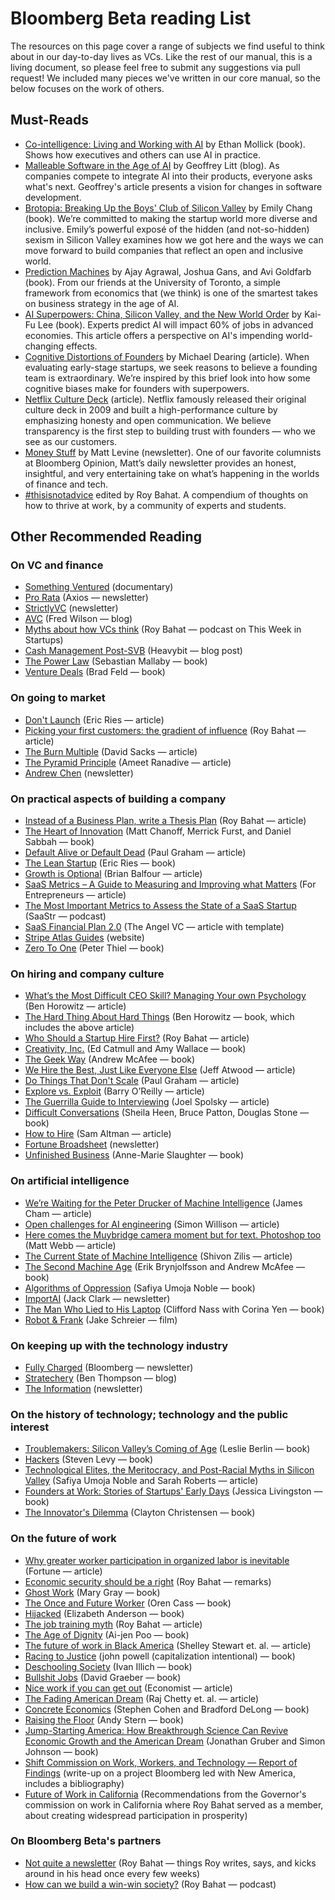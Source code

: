 # Bloomberg Beta reading List

The resources on this page cover a range of subjects we find useful to think about in our day-to-day lives as VCs. Like the rest of our manual, this is a living document, so please feel free to submit any suggestions via pull request! We included many pieces we've written in our core manual, so the below focuses on the work of others.

## Must-Reads

* [Co-intelligence: Living and Working with AI](https://bookshop.org/p/books/co-intelligence-living-and-working-with-ai-ethan-mollick/20812081?ean=9780593716717) by Ethan Mollick (book). Shows how executives and others can use AI in practice.
* [Malleable Software in the Age of AI](https://www.geoffreylitt.com/2023/03/25/llm-end-user-programming.html)  by Geoffrey Litt (blog). As companies compete to integrate AI into their products, everyone asks what's next. Geoffrey's article presents a vision for changes in software development.
* [Brotopia: Breaking Up the Boys' Club of Silicon Valley](https://bookshop.org/p/books/brotopia-breaking-up-the-boys-club-of-silicon-valley-emily-chang/12083505?ean=9780525540175) by Emily Chang (book). We’re committed to making the startup world more diverse and inclusive. Emily’s powerful exposé of the hidden (and not-so-hidden) sexism in Silicon Valley examines how we got here and the ways we can move forward to build companies that reflect an open and inclusive world.
* [Prediction Machines](https://bookshop.org/p/books/prediction-machines-updated-and-expanded-the-simple-economics-of-artificial-intelligence-ajay-agrawal/18058215?ean=9781647824679) by Ajay Agrawal, Joshua Gans, and Avi Goldfarb (book). From our friends at the University of Toronto, a simple framework from economics that (we think) is one of the smartest takes on business strategy in the age of AI.
* [AI Superpowers: China, Silicon Valley, and the New World Order](https://bookshop.org/p/books/ai-superpowers-china-silicon-valley-and-the-new-world-order-kai-fu-lee/6960836) by Kai-Fu Lee (book). Experts predict AI will impact 60% of jobs in advanced economies. This article offers a perspective on AI's impending world-changing effects.
* [Cognitive Distortions of Founders](https://medium.com/@mcgd/the-cognitive-distortions-of-founders-8e96c1edf60b) by Michael Dearing (article). When evaluating early-stage startups, we seek reasons to believe a founding team is extraordinary. We’re inspired by this brief look into how some cognitive biases make for founders with superpowers.
* [Netflix Culture Deck](https://hbr.org/2014/01/how-netflix-reinvented-hr) (article). Netflix famously released their original culture deck in 2009 and built a high-performance culture by emphasizing honesty and open communication. We believe transparency is the first step to building trust with founders — who we see as our customers.
* [Money Stuff](https://www.bloomberg.com/view/topics/money-stuff) by Matt Levine (newsletter). One of our favorite columnists at Bloomberg Opinion, Matt’s daily newsletter provides an honest, insightful, and very entertaining take on what’s happening in the worlds of finance and tech.
* [#thisisnotadvice](https://www.thisisnotadvice.work) edited by Roy Bahat. A compendium of thoughts on how to thrive at work, by a community of experts and students.

## Other Recommended Reading

### On VC and finance
* [Something Ventured](http://www.somethingventuredthemovie.com/) (documentary)
* [Pro Rata](https://www.axios.com/newsletters/axios-pro-rata) (Axios — newsletter)
* [StrictlyVC](https://www.strictlyvc.com/) (newsletter)
* [AVC](https://avc.com/) (Fred Wilson — blog)
* [Myths about how VCs think](https://www.youtube.com/watch?v=VfaUG6OPLk0) (Roy Bahat — podcast on This Week in Startups)
* [Cash Management Post-SVB](https://www.heavybit.com/press/key-banking-cash-management-steps-march-2023) (Heavybit — blog post)
* [The Power Law](https://bookshop.org/p/books/the-power-law-venture-capital-and-the-making-of-the-new-future-sebastian-mallaby/16963670?ean=9780525559993) (Sebastian Mallaby — book)
* [Venture Deals](https://bookshop.org/p/books/venture-deals-be-smarter-than-your-lawyer-and-venture-capitalist-brad-feld/7390385?ean=9781119594826) (Brad Feld — book)


### On going to market
* [Don't Launch](http://www.startuplessonslearned.com/2009/03/dont-launch.html) (Eric Ries — article)
* [Picking your first customers: the gradient of influence](https://also.roybahat.com/picking-your-first-customers-the-gradient-of-influence-47858b90adfd) (Roy Bahat — article)
* [The Burn Multiple](https://sacks.substack.com/p/the-burn-multiple-51a7e43cb200) (David Sacks — article) 
* [The Pyramid Principle](https://medium.com/lessons-from-mckinsey/the-pyramid-principle-f0885dd3c5c7) (Ameet Ranadive  — article)
* [Andrew Chen](http://andrewchen.co/) (newsletter)

### On practical aspects of building a company
* [Instead of a Business Plan, write a Thesis Plan](https://also.roybahat.com/instead-of-a-business-plan-write-a-thesis-plan-6de9de59daaf) (Roy Bahat — article)
* [The Heart of Innovation](https://bookshop.org/p/books/the-heart-of-innovation-a-field-guide-for-navigating-to-authentic-demand-matt-chanoff/19734789?ean=9781523005703&next=t) (Matt Chanoff, Merrick Furst, and Daniel Sabbah — book)
* [Default Alive or Default Dead](http://www.paulgraham.com/aord.html) (Paul Graham — article)
* [The Lean Startup](https://bookshop.org/p/books/the-lean-startup-how-today-s-entrepreneurs-use-continuous-innovation-to-create-radically-successful-businesses-eric-ries/9422262?ean=9780307887894) (Eric Ries — book)
* [Growth is Optional](https://brianbalfour.com/essays/growth-is-optional) (Brian Balfour — article)
* [SaaS Metrics – A Guide to Measuring and Improving what Matters](https://www.forentrepreneurs.com/saas-metrics-2/) (For Entrepreneurs — article)
* [The Most Important Metrics to Assess the State of a SaaS Startup](https://www.saastr.com/saastr-podcast-113-dan-adika-founder-ceo-walkme-shares-the-most-important-metrics-to-assess-the-state-of-a-saas-startup/) (SaaStr — podcast)
* [SaaS Financial Plan 2.0](https://christophjanz.blogspot.com/2016/03/saas-financial-plan-20.html) (The Angel VC — article with template)
* [Stripe Atlas Guides](https://stripe.com/atlas/guides) (website)
* [Zero To One](https://bookshop.org/p/books/zero-to-one-notes-on-startups-or-how-to-build-the-future-peter-thiel/9402001?ean=9780804139298) (Peter Thiel — book)

### On hiring and company culture
* [What’s the Most Difficult CEO Skill? Managing Your own Psychology](https://a16z.com/2011/03/31/whats-the-most-difficult-ceo-skill-managing-your-own-psychology/) (Ben Horowitz — article)
* [The Hard Thing About Hard Things](https://bookshop.org/p/books/the-hard-thing-about-hard-things-building-a-business-when-there-are-no-easy-answers-ben-horowitz/6432758?ean=9780062273208) (Ben Horowitz — book, which includes the above article)
* [Who Should a Startup Hire First?](https://medium.com/newco/who-should-a-startup-hire-first-c12b279814aa) (Roy Bahat — article)
* [Creativity, Inc.](https://bookshop.org/p/books/creativity-inc-the-expanded-edition-overcoming-the-unseen-forces-that-stand-in-the-way-of-true-inspiration-amy-wallace/19439198) (Ed Catmull and Amy Wallace — book)
* [The Geek Way](https://bookshop.org/p/books/the-geek-way-the-radical-mindset-transforming-the-future-of-business-andrew-mcafee/17736562?ean=9780316436700) (Andrew McAfee — book)
* [We Hire the Best, Just Like Everyone Else](https://blog.codinghorror.com/we-hire-the-best-just-like-everyone-else/) (Jeff Atwood — article)
* [Do Things That Don't Scale](http://paulgraham.com/ds.html) (Paul Graham — article)
* [Explore vs. Exploit](https://barryoreilly.com/2015/12/14/lean-pmo-explore-vs-exploit/) (Barry O’Reilly — article)
* [The Guerrilla Guide to Interviewing](https://www.joelonsoftware.com/2006/10/25/the-guerrilla-guide-to-interviewing-version-30/) (Joel Spolsky — article)
* [Difficult Conversations](https://bookshop.org/p/books/difficult-conversations-how-to-discuss-what-matters-most-douglas-stone/11726324?ean=9780143137597) (Sheila Heen, Bruce Patton, Douglas Stone — book)
* [How to Hire](http://blog.samaltman.com/how-to-hire) (Sam Altman — article)
* [Fortune Broadsheet](http://fortune.com/newsletter/broadsheet/) (newsletter)
* [Unfinished Business](https://bookshop.org/p/books/unfinished-business-women-men-work-family-anne-marie-slaughter/11739552?ean=9780812984972) (Anne-Marie Slaughter — book)

### On artificial intelligence
* [We’re Waiting for the Peter Drucker of Machine Intelligence](https://medium.com/@jamescham/were-waiting-for-the-peter-drucker-of-machine-intelligence-9b674191b420) (James Cham — article)
* [Open challenges for AI engineering](https://simonwillison.net/2024/Jun/27/ai-worlds-fair/) (Simon Willison — article)
* [Here comes the Muybridge camera moment but for text. Photoshop too](https://interconnected.org/home/2024/05/31/camera) (Matt Webb — article)
* [The Current State of Machine Intelligence](https://medium.com/@shivon/the-current-state-of-machine-intelligence-f76c20db2fe1) (Shivon Zilis — article)
* [The Second Machine Age](https://bookshop.org/p/books/the-second-machine-age-work-progress-and-prosperity-in-a-time-of-brilliant-technologies-erik-brynjolfsson/8451722?ean=9780393350647) (Erik Brynjolfsson and Andrew McAfee — book)
* [Algorithms of Oppression](https://bookshop.org/p/books/algorithms-of-oppression-how-search-engines-reinforce-racism-safiya-umoja-noble/966821?ean=9781479837243) (Safiya Umoja Noble — book)
* [ImportAI](https://jack-clark.net/) (Jack Clark — newsletter)
* [The Man Who Lied to His Laptop](https://bookshop.org/p/books/the-man-who-lied-to-his-laptop-what-we-can-learn-about-ourselves-from-our-machines-clifford-nass/16644013?ean=9781617230042) (Clifford Nass with Corina Yen — book)
* [Robot & Frank](https://www.imdb.com/title/tt1990314/) (Jake Schreier — film)

### On keeping up with the technology industry
* [Fully Charged](https://www.bloomberg.com/technology) (Bloomberg — newsletter)
* [Stratechery](https://stratechery.com/) (Ben Thompson — blog)
* [The Information](https://www.theinformation.com/newsletter) (newsletter)

### On the history of technology; technology and the public interest
* [Troublemakers: Silicon Valley’s Coming of Age](https://bookshop.org/p/books/troublemakers-silicon-valley-s-coming-of-age-leslie-berlin/7060904?ean=9781451651515) (Leslie Berlin — book)
* [Hackers](https://bookshop.org/p/books/hackers-steven-levy/7862626?ean=9781449388393) (Steven Levy — book)
* [Technological Elites, the Meritocracy, and Post-Racial Myths in Silicon Valley](https://escholarship.org/uc/item/7z3629nh) (Safiya Umoja Noble and Sarah Roberts — article)
* [Founders at Work: Stories of Startups' Early Days](https://bookshop.org/p/books/founders-at-work-stories-of-startups-early-days-jessica-livingston/7456731?ean=9781430210788) (Jessica Livingston — book)
* [The Innovator's Dilemma](https://bookshop.org/p/books/the-innovator-s-dilemma-when-new-technologies-cause-great-firms-to-fail-clayton-m-christensen/15277786?ean=9781633691780) (Clayton Christensen — book)

### On the future of work
* [Why greater worker participation in organized labor is inevitable](https://fortune.com/2021/12/02/unions-greater-worker-participation-organized-labor-inevitable-seiu-tech-industry/) (Fortune — article)
* [Economic security should be a right](https://also.roybahat.com/economic-security-should-be-a-right-d0789e89d1c4) (Roy Bahat — remarks)
* [Ghost Work](https://bookshop.org/p/books/ghost-work-how-to-stop-silicon-valley-from-building-a-new-global-underclass-mary-l-gray/16009336?ean=9781328566249) (Mary Gray — book)
* [The Once and Future Worker](https://bookshop.org/p/books/the-once-and-future-worker-a-vision-for-the-renewal-of-work-in-america-oren-cass/10798311?ean=9781641771047) (Oren Cass — book)
* [Hijacked](https://bookshop.org/p/books/hijacked-how-neoliberalism-turned-the-work-ethic-against-workers-and-how-workers-can-take-it-back-elizabeth-anderson/19594757?ean=9781009275439) (Elizabeth Anderson — book)
* [The job training myth](https://also.roybahat.com/the-job-training-myth-1302ce5b7f5) (Roy Bahat — article)
* [The Age of Dignity](https://bookshop.org/p/books/the-age-of-dignity-preparing-for-the-elder-boom-in-a-changing-america-ai-jen-poo/7400570?ean=9781620970386) (Ai-jen Poo — book)
* [The future of work in Black America](https://www.mckinsey.com/featured-insights/future-of-work/the-future-of-work-in-black-america#) (Shelley Stewart et. al. — article)
* [Racing to Justice](https://bookshop.org/p/books/racing-to-justice-transforming-our-conceptions-of-self-and-other-to-build-an-inclusive-society-john-a-powell/19057790?ean=9780253017710) (john powell (capitalization intentional) — book)
* [Deschooling Society](https://bookshop.org/p/books/deschooling-society-revised-ivan-illich/10309615?ean=9780714508795) (Ivan Illich — book)
* [Bullshit Jobs](https://bookshop.org/p/books/bullshit-jobs-a-theory-david-graeber/6692761?ean=9781501143335) (David Graeber — book)
* [Nice work if you can get out](https://www.economist.com/finance-and-economics/2014/04/22/nice-work-if-you-can-get-out) (Economist — article)
* [The Fading American Dream](https://www.nber.org/papers/w22910) (Raj Chetty et. al. — article)
* [Concrete Economics](https://bookshop.org/p/books/concrete-economics-the-hamilton-approach-to-economic-growth-and-policy-stephen-s-cohen/10608749?ean=9781422189818) (Stephen Cohen and Bradford DeLong — book)
* [Raising the Floor](https://bookshop.org/p/books/raising-the-floor-how-a-universal-basic-income-can-renew-our-economy-and-rebuild-the-american-dream-andy-stern/7341317?ean=9781610396257) (Andy Stern — book)
* [Jump-Starting America: How Breakthrough Science Can Revive Economic Growth and the American Dream](https://bookshop.org/p/books/jump-starting-america-how-breakthrough-science-can-revive-economic-growth-and-the-american-dream-simon-johnson/18831522?ean=9781541762480) (Jonathan Gruber and Simon Johnson — book)
* [Shift Commission on Work, Workers, and Technology — Report of Findings](https://docsend.com/view/4wizcjb) (write-up on a project Bloomberg led with New America, includes a bibliography)
* [Future of Work in California](https://www.labor.ca.gov/wp-content/uploads/sites/338/2021/02/ca-future-of-work-report.pdf) (Recommendations from the Governor's commission on work in California where Roy Bahat served as a member, about creating widespread participation in prosperity)

### On Bloomberg Beta's partners
* [Not quite a newsletter](https://roybahat.us3.list-manage.com/subscribe?u=3363c1a2867cfc4e7e8619f51&id=efdffdf9e5) (Roy Bahat — things Roy writes, says, and kicks around in his head once every few weeks)
* [How can we build a win-win society?](https://www.youtube.com/watch?v=u8lS1aDjvkc) (Roy Bahat — podcast)
